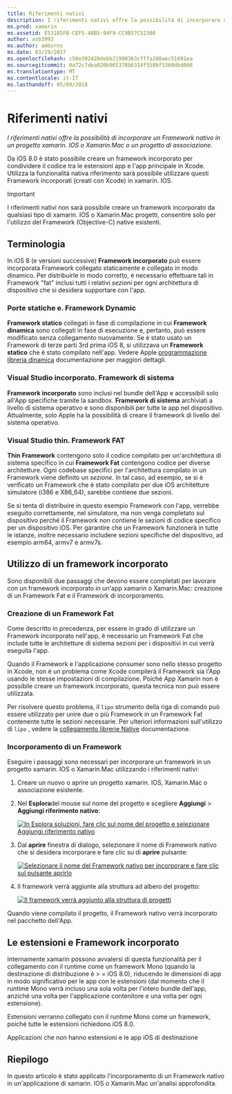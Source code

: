 ```yaml
---
title: Riferimenti nativi
description: I riferimenti nativi offre la possibilità di incorporare un Framework nativo in un progetto xamarin. IOS o Xamarin.Mac o un progetto di associazione.
ms.prod: xamarin
ms.assetid: E53185FB-CEF5-4AB5-94F9-CC9B57C52300
author: asb3993
ms.author: amburns
ms.date: 03/29/2017
ms.openlocfilehash: c56e392420debb21998363cfffa288aec51691ea
ms.sourcegitcommit: 0a72c7dea020b965378b6314f558bf5360dbd066
ms.translationtype: MT
ms.contentlocale: it-IT
ms.lasthandoff: 05/09/2018
---
```

# <a name="native-references"></a>Riferimenti nativi

_I riferimenti nativi offre la possibilità di incorporare un Framework nativo in un progetto xamarin. IOS o Xamarin.Mac o un progetto di associazione._


Da iOS 8.0 è stato possibile creare un framework incorporato per condividere il codice tra le estensioni app e l'app principale in Xcode. Utilizza la funzionalità nativa riferimento sarà possibile utilizzare questi Framework incorporati (creati con Xcode) in xamarin. IOS.
 
> [!IMPORTANT]
> I riferimenti nativi non sarà possibile creare un framework incorporato da qualsiasi tipo di xamarin. IOS o Xamarin.Mac progetti, consentire solo per l'utilizzo del Framework (Objective-C) native esistenti.




<a name="Terminology" />

## <a name="terminology"></a>Terminologia

In iOS 8 (e versioni successive) **Framework incorporato** può essere incorporata Framework collegato staticamente e collegato in modo dinamico. Per distribuirle in modo corretto, è necessario effettuare tali in Framework "fat" inclusi tutti i relativi _sezioni_ per ogni architettura di dispositivo che si desidera supportare con l'app.

<a name="Static-vs-Dynamic-Frameworks" />

### <a name="static-vs-dynamic-frameworks"></a>Porte statiche e. Framework Dynamic

**Framework statico** collegati in fase di compilazione in cui **Framework dinamica** sono collegati in fase di esecuzione e, pertanto, può essere modificato senza collegamento nuovamente. Se è stato usato un Framework di terze parti 3rd prima iOS 8, si utilizzava un **Framework statico** che è stato compilato nell'app. Vedere Apple [programmazione libreria dinamica](https://developer.apple.com/library/mac/documentation/DeveloperTools/Conceptual/DynamicLibraries/100-Articles/OverviewOfDynamicLibraries.html#//apple_ref/doc/uid/TP40001873-SW1) documentazione per maggiori dettagli.

<a name="Embedded-vs-System-Frameworks" />

### <a name="embedded-vs-system-frameworks"></a>Visual Studio incorporato. Framework di sistema

**Framework incorporato** sono inclusi nel bundle dell'App e accessibili solo all'App specifiche tramite la sandbox. **Framework di sistema** archiviati a livello di sistema operativo e sono disponibili per tutte le app nel dispositivo. Attualmente, solo Apple ha la possibilità di creare il framework di livello del sistema operativo.

<a name="Thin-vs-Fat-Frameworks" />

### <a name="thin-vs-fat-frameworks"></a>Visual Studio thin. Framework FAT

**Thin Framework** contengono solo il codice compilato per un'architettura di sistema specifico in cui **Framework Fat** contengono codice per diverse architetture. Ogni codebase specifici per l'architettura compilato in un Framework viene definito un _sezione_. In tal caso, ad esempio, se si è verificato un Framework che è stato compilato per due iOS architetture simulatore (i386 e X86_64), sarebbe contiene due sezioni.

Se si tenta di distribuire in questo esempio Framework con l'app, verrebbe eseguito correttamente, nel simulatore, ma non venga completato sul dispositivo perché il Framework non contiene le sezioni di codice specifico per un dispositivo iOS. Per garantire che un Framework funzionerà in tutte le istanze, inoltre necessario includere sezioni specifiche del dispositivo, ad esempio arm64, armv7 e armv7s.

<a name="Working-with-Embedded-Frameworks" />

## <a name="working-with-embedded-frameworks"></a>Utilizzo di un framework incorporato

Sono disponibili due passaggi che devono essere completati per lavorare con un framework incorporato in un'app xamarin o Xamarin.Mac: creazione di un Framework Fat e il Framework di incorporamento.

<a name="Overview" />

### <a name="creating-a-fat-framework"></a>Creazione di un Framework Fat

Come descritto in precedenza, per essere in grado di utilizzare un Framework incorporato nell'app, è necessario un Framework Fat che include tutte le architetture di sistema sezioni per i dispositivi in cui verrà eseguita l'app.

Quando il Framework e l'applicazione consumer sono nello stesso progetto in Xcode, non è un problema come Xcode compilerà il Framework sia l'App usando le stesse impostazioni di compilazione. Poiché App Xamarin non è possibile creare un framework incorporato, questa tecnica non può essere utilizzata.

Per risolvere questo problema, il `lipo` strumento della riga di comando può essere utilizzato per unire due o più Framework in un Framework Fat contenente tutte le sezioni necessarie. Per ulteriori informazioni sull'utilizzo di `lipo` , vedere la [collegamento librerie Native](~/ios/platform/native-interop.md) documentazione.

<a name="Embedding-a-Framework" />

### <a name="embedding-a-framework"></a>Incorporamento di un Framework

Eseguire i passaggi sono necessari per incorporare un framework in un progetto xamarin. IOS o Xamarin.Mac utilizzando i riferimenti nativi:

1. Creare un nuovo o aprire un progetto xamarin. IOS, Xamarin.Mac o associazione esistente.
2. Nel **Esplora**del mouse sul nome del progetto e scegliere **Aggiungi** > **Aggiungi riferimento nativo**: 

    [![](native-references-images/ref01.png "In Esplora soluzioni, fare clic sul nome del progetto e selezionare Aggiungi riferimento nativo")](native-references-images/ref01.png#lightbox)
3. Dal **aprire** finestra di dialogo, selezionare il nome di Framework nativo che si desidera incorporare e fare clic su di **aprire** pulsante: 

    [![](native-references-images/ref02.png "Selezionare il nome del Framework nativo per incorporare e fare clic sul pulsante aprirlo")](native-references-images/ref02.png#lightbox)
4. Il framework verrà aggiunte alla struttura ad albero del progetto: 

    [![](native-references-images/ref03.png "Il framework verrà aggiunto alla struttura di progetti")](native-references-images/ref03.png#lightbox)

Quando viene compilato il progetto, il Framework nativo verrà incorporato nel pacchetto dell'App.

<a name="App-Extensions-and-Embedded-Frameworks" />

## <a name="app-extensions-and-embedded-frameworks"></a>Le estensioni e Framework incorporato

Internamente xamarin possono avvalersi di questa funzionalità per il collegamento con il runtime come un framework Mono (quando la destinazione di distribuzione è > = iOS 8.0), riducendo le dimensioni di app in modo significativo per le app con le estensioni (dal momento che il runtime Mono verrà incluso una sola volta per l'intero bundle dell'app, anziché una volta per l'applicazione contenitore e una volta per ogni estensione).

Estensioni verranno collegato con il runtime Mono come un framework, poiché tutte le estensioni richiedono iOS 8.0.

Applicazioni che non hanno estensioni e le app iOS di destinazione 

<a name="Summary" />

## <a name="summary"></a>Riepilogo

In questo articolo è stato applicato l'incorporamento di un Framework nativo in un'applicazione di xamarin. IOS o Xamarin.Mac un'analisi approfondita.

